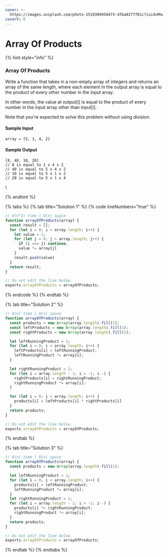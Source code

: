 ```yaml
---
cover: >-
  https://images.unsplash.com/photo-1519389950473-47ba0277781c?ixid=MnwxMjA3fDB8MHxwaG90by1wYWdlfHx8fGVufDB8fHx8&ixlib=rb-1.2.1&auto=format&fit=crop&w=2970&q=80
coverY: 0
---
```


# Array Of Products

{% hint style="info" %}
### Array Of Products

Write a function that takes in a non-empty array of integers and returns an array of the same length, where each element in the output array is equal to the product of every other number in the input array.

In other words, the value at output\[i] is equal to the product of every number in the input array other than input\[i].

Note that you're expected to solve this problem without using division.

#### Sample Input

```
array = [5, 1, 4, 2]
```

#### Sample Output

```
[8, 40, 10, 20]
// 8 is equal to 1 x 4 x 2
// 40 is equal to 5 x 4 x 2
// 10 is equal to 5 x 1 x 2
// 20 is equal to 5 x 1 x 4
```

\

{% endhint %}

{% tabs %}
{% tab title="Solution 1" %}
{% code lineNumbers="true" %}
```javascript
// O(n^2) time | O(n) space
function arrayOfProducts(array) {
  const result = [];
  for (let i = 0; i < array.length; i++) {
    let value = 1;
    for (let j = 0; j < array.length; j++) {
      if (i === j) continue;
      value *= array[j]
    }
    result.push(value)
  }
  return result;
}

// Do not edit the line below.
exports.arrayOfProducts = arrayOfProducts;

```
{% endcode %}
{% endtab %}

{% tab title="Solution 2" %}
```javascript
// O(n) time | O(n) space
function arrayOfProducts(array) {
  const products = new Array(array.length).fill(1); 
  const leftProducts = new Array(array.length).fill(1);
  const rightProducts = new Array(array.length).fill(1);

  let leftRunningProduct = 1;
  for (let i = 0; i < array.length; i++) {
    leftProducts[i] = leftRunningProduct;
    leftRunningProduct *= array[i];
  }

  let rightRunningProduct = 1;
  for (let i = array.length - 1; i > -1; i--) {
    rightProducts[i] = rightRunningProduct;
    rightRunningProduct *= array[i];
  }

  for (let i = 0; i < array.length; i++) {
    products[i] = leftProducts[i] * rightProducts[i]
  }
  return products;
}

// Do not edit the line below.
exports.arrayOfProducts = arrayOfProducts;

```
{% endtab %}

{% tab title="Solution 3" %}
```javascript
// O(n) time | O(n) space
function arrayOfProducts(array) {
  const products = new Array(array.length).fill(1);

  let leftRunningProduct = 1;
  for (let i = 0; i < array.length; i++) {
    products[i] = leftRunningProduct;
    leftRunningProduct *= array[i];
  }
  let rightRunningProduct = 1;
  for (let i = array.length - 1; i > -1; i--) {
    products[i] *= rightRunningProduct;
    rightRunningProduct *= array[i];
  }
  return products;
}

// Do not edit the line below.
exports.arrayOfProducts = arrayOfProducts;

```
{% endtab %}
{% endtabs %}


